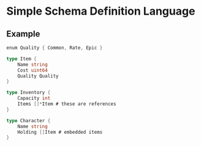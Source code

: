 # Simple Schema Definition Language

## Example
```go
enum Quality { Common, Rate, Epic }

type Item {
	Name string
	Cost uint64
	Quality Quality
}

type Inventory {
	Capacity int
	Items []*Item # these are references
}

type Character {
	Name string
	Holding []Item # embedded items
}
```
